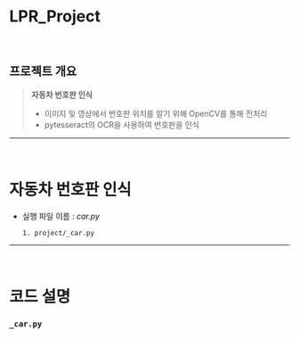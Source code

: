 # LPR_Project
<br>

## 프로젝트 개요
> **자동차 번호판 인식**
> * 이미지 및 영상에서 번호판 위치를 알기 위해 OpenCV를 통해 전처리
> * pytesseract의 OCR을 사용하여 번호판을 인식 
---

<br>

# 자동차 번호판 인식

- 실행 파일 이름 : _car.py_
    ```
    1. project/_car.py
    ```
---

<br>

# 코드 설명
### `_car.py`
